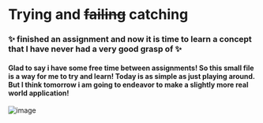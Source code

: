 # Trying and ~~failing~~ catching
### :sparkles: finished an assignment and now it is time to learn a concept that I have never had a very good grasp of :sparkles:

#### Glad to say i have some free time between assignments! So this small file is a way for me to try and learn! Today is as simple as just playing around. But I think tomorrow i am going to endeavor to make a slightly more real world application!

![image](https://user-images.githubusercontent.com/56073739/116233997-ef122500-a753-11eb-9dcc-4a8c9b224481.png)
